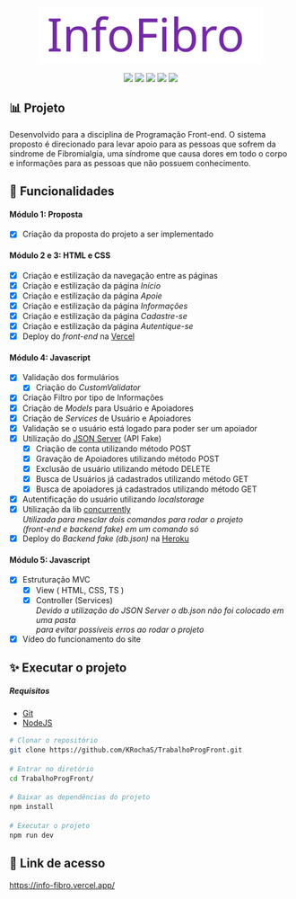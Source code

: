 <p align="center">
  <img src="https://raw.githubusercontent.com/KRochaS/TrabalhoProgFront/2a6169261616c0ccde5e46f8959caf6cee3c9a06/InfoFibro.svg" width="400" >
</p>

<p align="center">	

   <img src="https://img.shields.io/badge/-Angular-8257E5?style=flat&logoColor=white" />
  
   <img src="https://img.shields.io/badge/-HTML-8257E5?style=flat&logoColor=white" />
   
   <img src="https://img.shields.io/badge/-CSS-8257E5?style=flat&logoColor=white" />
   
   <img src="https://img.shields.io/badge/-UIKit-8257E5?style=flat&logoColor=white" />
   
   <img src="https://img.shields.io/badge/-JS-8257E5?style=flat&logoColor=white" />
 
</p>

## :bar_chart: Projeto
Desenvolvido para a disciplina de Programação Front-end.
O sistema proposto é direcionado para levar apoio para as pessoas que sofrem da sindrome de Fibromialgia, uma síndrome que causa dores em todo o corpo e informações para as pessoas que não possuem conhecimento.

## :bookmark_tabs: Funcionalidades 

#### Módulo 1: Proposta
- [x] Criação da proposta do projeto a ser implementado


#### Módulo 2 e 3: HTML e CSS
- [x] Criação e estilização da navegação entre as páginas
- [x] Criação e estilização da página <i> Início </i>
- [x] Criação e estilização da página <i> Apoie </i>
- [x] Criação e estilização da página <i> Informações </i>
- [x] Criação e estilização da página <i> Cadastre-se </i>
- [x] Criação e estilização da página <i> Autentique-se </i>
- [x] Deploy do <i> front-end </i> na [Vercel](https://vercel.com/)

#### Módulo 4: Javascript
- [x] Validação dos formulários
  -  [x] Criação do <i> CustomValidator </i>
- [x] Criação Filtro por tipo de Informações
- [x] Criação de <i>Models</i> para Usuário e Apoiadores
- [x] Criação de <i> Services </i> de Usuário e Apoiadores
- [x] Validação se o usuário está logado para poder ser um apoiador
- [x] Utilização do [JSON Server](https://github.com/typicode/json-server) (API Fake)
   - [x] Criação de conta utilizando método POST
   - [x] Gravação de Apoiadores utilizando método POST
   - [x] Exclusão de usuário utilizando método DELETE
   - [x] Busca de Usuários já cadastrados utilizando método GET
   - [x] Busca de apoiadores já cadastrados utilizando método GET
- [x] Autentificação do usuário utilizando <i> localstorage </i>
- [x] Utilização da lib  [concurrently](https://www.npmjs.com/package/concurrently) 
        <br />
  <i> Utilizada para mesclar dois comandos para rodar o projeto <br>
          (front-end e backend fake) em um comando só</i>
- [x] Deploy do <i> Backend fake (db.json) </i> na [Heroku](https://www.heroku.com/)

#### Módulo 5: Javascript
- [x] Estruturação MVC
  -  [x] View ( HTML, CSS, TS )
   - [x] Controller (Services)
        <br />
   <i> Devido a utilização do JSON Server o db.json não foi colocado em uma pasta </i>
      <br />
   <i> para evitar possíveis erros ao rodar o projeto </i>
 - [x] Vídeo do funcionamento do site

## :sparkles: Executar o projeto

 ##### Requisitos 
 
- [Git](https://git-scm.com/)
- [NodeJS](https://nodejs.org/en/)

```bash
# Clonar o repositório
git clone https://github.com/KRochaS/TrabalhoProgFront.git

# Entrar no diretório
cd TrabalhoProgFront/

# Baixar as dependências do projeto
npm install

# Executar o projeto
npm run dev
```

## :link: Link de acesso

https://info-fibro.vercel.app/
